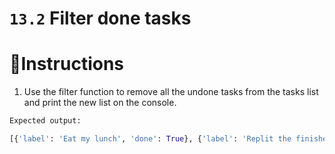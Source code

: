 # `13.2` Filter done tasks

# 📝Instructions
1. Use the filter function to remove all the undone tasks from the tasks list and print the new list on the console.

```py
Expected output:

[{'label': 'Eat my lunch', 'done': True}, {'label': 'Replit the finishes', 'done': True}, {'label': 'Read a book', 'done': True}]
  ```